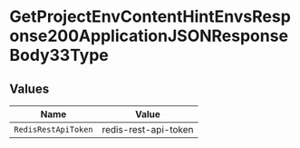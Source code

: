 # GetProjectEnvContentHintEnvsResponse200ApplicationJSONResponseBody33Type


## Values

| Name                 | Value                |
| -------------------- | -------------------- |
| `RedisRestApiToken`  | redis-rest-api-token |